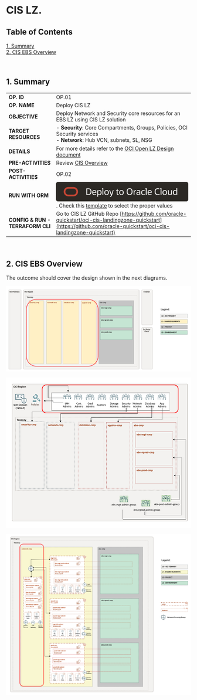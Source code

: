 

# CIS LZ.

## **Table of Contents**

[1. Summary](#1-summary)</br>
[2. CIS EBS Overview ](#2-CIS-EBS-Overview)</br>



&nbsp; 

## **1. Summary**

| |  |
|---|---| 
| **OP. ID** | OP.01 |
| **OP. NAME** | Deploy CIS LZ  | 
| **OBJECTIVE** | Deploy Network and Security core resources for an EBS LZ using CIS LZ solution |
| **TARGET RESOURCES** | - **Security**: Core Compartments, Groups, Policies, OCI Security services </br>- **Network**: Hub VCN, subnets, SL, NSG |
| **DETAILS** |  For more details refer to the [OCI Open LZ Design document](../../../design/OCI_Open_LZ.pdf) |
| **PRE-ACTIVITIES** | Review [CIS Overview](#2-CIS-EBS-Overview) |
| **POST-ACTIVITIES** | OP.02 |
| **RUN WITH ORM** | [![Deploy_To_OCI](../../../images/DeployToOCI.svg)](https://cloud.oracle.com/resourcemanager/stacks/create?zipUrl=https://github.com/oracle-quickstart/oci-cis-landingzone-quickstart/archive/refs/heads/main.zip) . Check this [template](EBS_CIS.pdf) to select the proper values|
| **CONFIG & RUN - TERRAFORM CLI** | Go to CIS LZ GitHub Repo [https://github.com/oracle-quickstart/oci-cis-landingzone-quickstart](https://github.com/oracle-quickstart/oci-cis-landingzone-quickstart) |

&nbsp; 

## **2. CIS EBS Overview**

The outcome should cover the design shown in the next diagrams.

![Diagram](Diagrams/Compartments.png)

![Diagram](Diagrams/groups.png)

![Diagram](Diagrams/Network.png)
